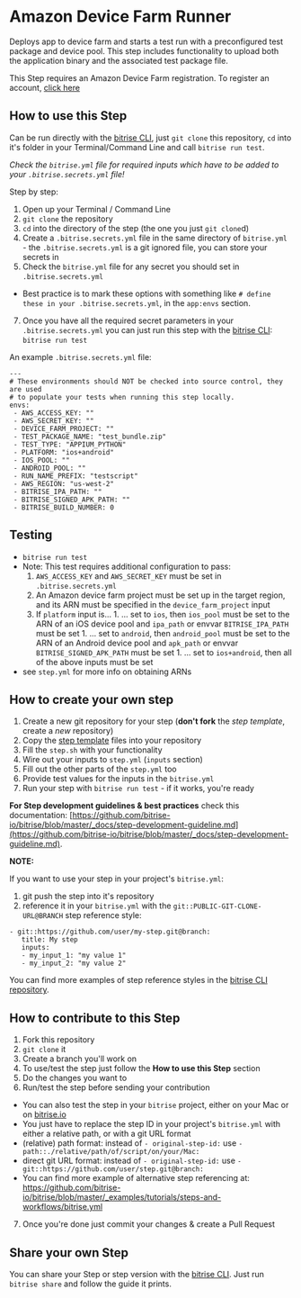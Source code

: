 # Amazon Device Farm Runner
Deploys app to device farm and starts a test run with a preconfigured test
package and device pool. This step includes functionality to upload both the
application binary and the associated test package file.

This Step requires an Amazon Device Farm registration. To register an account,
[click here](https://aws.amazon.com/device-farm/)

## How to use this Step

Can be run directly with the [bitrise CLI](https://github.com/bitrise-io/bitrise),
just `git clone` this repository, `cd` into it's folder in your Terminal/Command Line
and call `bitrise run test`.

*Check the `bitrise.yml` file for required inputs which have to be
added to your `.bitrise.secrets.yml` file!*

Step by step:

1. Open up your Terminal / Command Line
2. `git clone` the repository
3. `cd` into the directory of the step (the one you just `git clone`d)
5. Create a `.bitrise.secrets.yml` file in the same directory of `bitrise.yml` - the `.bitrise.secrets.yml` is a git ignored file, you can store your secrets in
6. Check the `bitrise.yml` file for any secret you should set in `.bitrise.secrets.yml`
  * Best practice is to mark these options with something like `# define these in your .bitrise.secrets.yml`, in the `app:envs` section.
7. Once you have all the required secret parameters in your `.bitrise.secrets.yml` you can just run this step with the [bitrise CLI](https://github.com/bitrise-io/bitrise): `bitrise run test`

An example `.bitrise.secrets.yml` file:

```
---
# These environments should NOT be checked into source control, they are used
# to populate your tests when running this step locally.
envs:
 - AWS_ACCESS_KEY: ""
 - AWS_SECRET_KEY: ""
 - DEVICE_FARM_PROJECT: ""
 - TEST_PACKAGE_NAME: "test_bundle.zip"
 - TEST_TYPE: "APPIUM_PYTHON"
 - PLATFORM: "ios+android"
 - IOS_POOL: ""
 - ANDROID_POOL: ""
 - RUN_NAME_PREFIX: "testscript"
 - AWS_REGION: "us-west-2"
 - BITRISE_IPA_PATH: ""
 - BITRISE_SIGNED_APK_PATH: ""
 - BITRISE_BUILD_NUMBER: 0
```

## Testing
- `bitrise run test`
 - Note: This test requires additional configuration to pass:
     1. `AWS_ACCESS_KEY` and `AWS_SECRET_KEY` must be set in `.bitrise.secrets.yml`
     1. An Amazon device farm project must be set up in the target region, and its ARN must be specified in the `device_farm_project` input
     1. If `platform` input is...
       1. ... set to `ios`, then `ios_pool` must be set to the ARN of an iOS device pool and `ipa_path` or envvar `BITRISE_IPA_PATH` must be set
       1. ... set to `android`, then `android_pool` must be set to the ARN of an Android device pool and `apk_path` or envvar `BITRISE_SIGNED_APK_PATH` must be set
       1. ... set to `ios+android`, then all of the above inputs must be set
  - see `step.yml` for more info on obtaining ARNs

## How to create your own step

1. Create a new git repository for your step (**don't fork** the *step template*, create a *new* repository)
2. Copy the [step template](https://github.com/bitrise-steplib/step-template) files into your repository
3. Fill the `step.sh` with your functionality
4. Wire out your inputs to `step.yml` (`inputs` section)
5. Fill out the other parts of the `step.yml` too
6. Provide test values for the inputs in the `bitrise.yml`
7. Run your step with `bitrise run test` - if it works, you're ready

__For Step development guidelines & best practices__ check this documentation: [https://github.com/bitrise-io/bitrise/blob/master/_docs/step-development-guideline.md](https://github.com/bitrise-io/bitrise/blob/master/_docs/step-development-guideline.md).

**NOTE:**

If you want to use your step in your project's `bitrise.yml`:

1. git push the step into it's repository
2. reference it in your `bitrise.yml` with the `git::PUBLIC-GIT-CLONE-URL@BRANCH` step reference style:

```
- git::https://github.com/user/my-step.git@branch:
   title: My step
   inputs:
   - my_input_1: "my value 1"
   - my_input_2: "my value 2"
```

You can find more examples of step reference styles
in the [bitrise CLI repository](https://github.com/bitrise-io/bitrise/blob/master/_examples/tutorials/steps-and-workflows/bitrise.yml#L65).

## How to contribute to this Step

1. Fork this repository
2. `git clone` it
3. Create a branch you'll work on
4. To use/test the step just follow the **How to use this Step** section
5. Do the changes you want to
6. Run/test the step before sending your contribution
  * You can also test the step in your `bitrise` project, either on your Mac or on [bitrise.io](https://www.bitrise.io)
  * You just have to replace the step ID in your project's `bitrise.yml` with either a relative path, or with a git URL format
  * (relative) path format: instead of `- original-step-id:` use `- path::./relative/path/of/script/on/your/Mac:`
  * direct git URL format: instead of `- original-step-id:` use `- git::https://github.com/user/step.git@branch:`
  * You can find more example of alternative step referencing at: https://github.com/bitrise-io/bitrise/blob/master/_examples/tutorials/steps-and-workflows/bitrise.yml
7. Once you're done just commit your changes & create a Pull Request


## Share your own Step

You can share your Step or step version with the [bitrise CLI](https://github.com/bitrise-io/bitrise). Just run `bitrise share` and follow the guide it prints.
